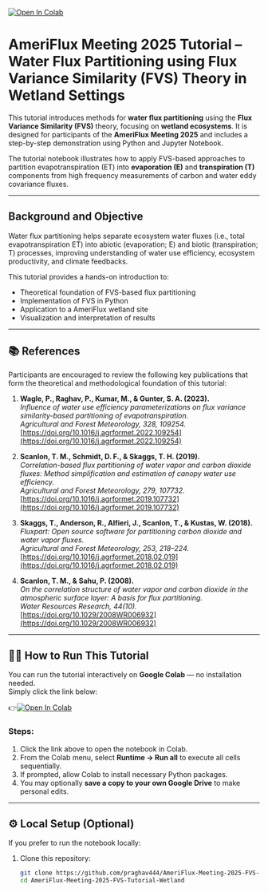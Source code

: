 [![Open In Colab](https://colab.research.google.com/assets/colab-badge.svg)](https://colab.research.google.com/github/praghav444/AmeriFlux-Meeting-2025-FVS-Tutorial-Wetland/blob/main/AmeriFlux_Meeting2025_Tutorial.ipynb)
# AmeriFlux Meeting 2025 Tutorial – Water Flux Partitioning using Flux Variance Similarity (FVS) Theory in Wetland Settings

This tutorial introduces methods for **water flux partitioning** using the **Flux Variance Similarity (FVS)** theory, focusing on **wetland ecosystems**. It is designed for participants of the **AmeriFlux Meeting 2025** and includes a step-by-step demonstration using Python and Jupyter Notebook.

The tutorial notebook illustrates how to apply FVS-based approaches to partition evapotranspiration (ET) into **evaporation (E)** and **transpiration (T)** components from high frequency measurements of carbon and water eddy covariance fluxes.

---

## Background and Objective

Water flux partitioning helps separate ecosystem water fluxes (i.e., total evapotranspiration ET) into abiotic (evaporation; E) and biotic (transpiration; T) processes, improving understanding of water use efficiency, ecosystem productivity, and climate feedbacks.

This tutorial provides a hands-on introduction to:
- Theoretical foundation of FVS-based flux partitioning  
- Implementation of FVS in Python  
- Application to a AmeriFlux wetland site  
- Visualization and interpretation of results  

---

## 📚 References

Participants are encouraged to review the following key publications that form the theoretical and methodological foundation of this tutorial:

1. **Wagle, P., Raghav, P., Kumar, M., & Gunter, S. A. (2023).**  
   *Influence of water use efficiency parameterizations on flux variance similarity-based partitioning of evapotranspiration.*  
   *Agricultural and Forest Meteorology, 328, 109254.*  
   [https://doi.org/10.1016/j.agrformet.2022.109254](https://doi.org/10.1016/j.agrformet.2022.109254)

2. **Scanlon, T. M., Schmidt, D. F., & Skaggs, T. H. (2019).**  
   *Correlation-based flux partitioning of water vapor and carbon dioxide fluxes: Method simplification and estimation of canopy water use efficiency.*  
   *Agricultural and Forest Meteorology, 279, 107732.*  
   [https://doi.org/10.1016/j.agrformet.2019.107732](https://doi.org/10.1016/j.agrformet.2019.107732)

3. **Skaggs, T., Anderson, R., Alfieri, J., Scanlon, T., & Kustas, W. (2018).**  
   *Fluxpart: Open source software for partitioning carbon dioxide and water vapor fluxes.*  
   *Agricultural and Forest Meteorology, 253, 218–224.*  
   [https://doi.org/10.1016/j.agrformet.2018.02.019](https://doi.org/10.1016/j.agrformet.2018.02.019)

4. **Scanlon, T. M., & Sahu, P. (2008).**  
   *On the correlation structure of water vapor and carbon dioxide in the atmospheric surface layer: A basis for flux partitioning.*  
   *Water Resources Research, 44(10).*  
   [https://doi.org/10.1029/2008WR006932](https://doi.org/10.1029/2008WR006932)

---

## 🧑‍💻 How to Run This Tutorial

You can run the tutorial interactively on **Google Colab** — no installation needed.  
Simply click the link below:

👉[![Open In Colab](https://colab.research.google.com/assets/colab-badge.svg)](https://colab.research.google.com/github/praghav444/AmeriFlux-Meeting-2025-FVS-Tutorial-Wetland/blob/main/AmeriFlux_Meeting2025_Tutorial.ipynb)

### Steps:
1. Click the link above to open the notebook in Colab.  
2. From the Colab menu, select **Runtime → Run all** to execute all cells sequentially.  
3. If prompted, allow Colab to install necessary Python packages.  
4. You may optionally **save a copy to your own Google Drive** to make personal edits.

---

## ⚙️ Local Setup (Optional)

If you prefer to run the notebook locally:

1. Clone this repository:
   ```bash
   git clone https://github.com/praghav444/AmeriFlux-Meeting-2025-FVS-Tutorial-Wetland.git
   cd AmeriFlux-Meeting-2025-FVS-Tutorial-Wetland

